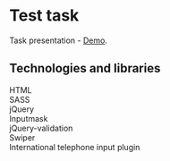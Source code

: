 # Test task

Task presentation - [Demo](https://denissirenko.github.io/markup).

## Technologies and libraries

HTML\
SASS\
jQuery\
Inputmask\
jQuery-validation\
Swiper\
International telephone input plugin
